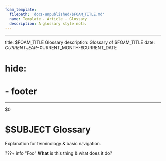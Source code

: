 ```yaml
---
foam_template:
  filepath: 'docs-unpublished/$FOAM_TITLE.md'
  name: Template - Article - Glossary
  description: A glossary style note.
---
```

---
title: $FOAM_TITLE Glossary
description: Glossary of $FOAM_TITLE
date: $CURRENT_YEAR-$CURRENT_MONTH-$CURRENT_DATE
# hide:
  # - footer
---
$0
<!--------------------------------------------------------------->

# $SUBJECT Glossary
Explanation for terminology & basic navigation.

<!--------------------------------------------------------------->

???+ info "Foo"
    <!-- **Has any part of this been deprecated?** -->
    **What** is this thing & what does it do?
    <!-- OPTIONAL: **NOTE:** Previously called ___             -->
    <!-- OPTIONAL: **NOTE:** Commonly called ___               -->
    <!-- OPTIONAL: Picture / Diagram of what it does.          -->
    <!-- OPTIONAL: **Why:** would you use this thing?          -->
    <!-- OPTIONAL: **Why:** does it have the name?             -->
    <!-- OPTIONAL: **When:** would you use this thing?         -->
    <!-- OPTIONAL: **Where:** to access it via CLI, API, GUI?  -->
    <!-- OPTIONAL: Link to related information:
    | *Topic & Link*           | *Why*                           |
    | ------------------------ | ------------------------------- |
    | [[PARENT]]               | Subject Parent                  |
    | [[ARTICLE]]              | Article                         |
    | [Community Reference]()  | StackOverflow Detailing Concept |
    | [Documentation]()        | Official Documentation          |
    | [CLI Reference]()        | CLI Reference                   |
    | [API Reference]()        | API Reference                   | -->

<!--------------------------------------------------------------->

<!-- <style>
    .md-footer__link--prev {
        display: none
    }
    .md-footer__link--next {
        display: none
    }
</style> -->
